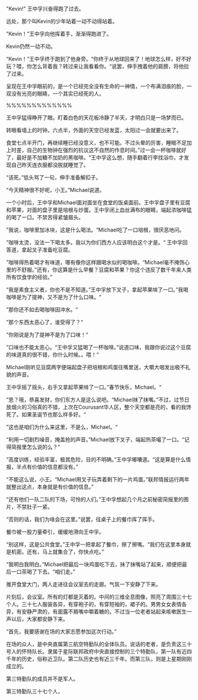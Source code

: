 "Kevin!" 王中孚兴奋得跑了过去。

远处，那个叫Kevin的少年站着一动不动得站着。

”Kevin！”王中孚向他挥着手，渐渐得跑进了。

Kevin仍然一动不动。

“Kevin！”王中孚终于跑到了他身旁。“你终于从地球回来了！地球怎么样，好不好玩？喂，你怎么背着我？转过来让我看看你。“说罢，伸手拽着他的肩膀，将他拉了过来。

呈现在王中孚眼前的，是一个已经完全没有生命的一神情，一个布满泪痕的脸，一双没有光亮的眼睛，一个其实已经死的人。

%%%%%%%%%%%%%

王中孚猛得睁开了眼。盯着白色的天花板冷静了半天，才明白只是一场梦而已。

转眼看墙上的时钟。六点半，外面的天空已经发蓝，太阳过一会就要出来了。

食堂七点半开门，再继续睡已经没意义，也不可能。不过头晕的厉害，睡眠不足加上时差，自己的生物钟在强烈的抗议这不自然的作息时间。”过一会一杯咖啡就好了，最好是不加糖不加奶的黑咖啡。“王中孚这么想，随手翻着行李找浴巾，才发现自己昨天连衣服都没脱就睡觉了。

“该死。”低头骂了一句，伸手准备解扣子。

“今天精神很不好呢，小王。”Michael说道。

一个小时后，王中孚和Michael面对面坐在食堂的饭桌面前。王中孚盘子里有豆腐和苹果，对面的盘子里是培根与炒蛋。王中孚闭上血丝满布的眼睛，端起浓咖啡猛的喝了一口。不禁苦得紧皱眉头。

”我说，咖啡里加冰块，这是什么喝法。“Michael吃了一口培根，很厌恶地问。

”咖啡太烫，没法一下喝太多。我以为你们西方人应该明白这个才是。“ 王中孚回答道，拿起叉子准备吃豆腐。

”咖啡得热着喝才有味道，哪有像你这样跟喝水似的喝咖啡。“Michael毫不掩饰心里的不舒服。”还有，你这算是什么早餐？豆腐和苹果？你这个违反了数千年来人类所有饮食学的经验。”

“我是素食主义者，你也不是不知道。”王中孚放下叉子，拿起苹果啃了一口。”我喝咖啡是为了提神，又不是为了什么口味。“

”那你还不如去喝咖啡因冲水。“

”那个东西太恶心了，谁受得了？“

”你刚说是为了提神不是为了口味！“

”口味也不能太恶心。“王中孚又猛喝了一杯咖啡。”说道口味，我跟你说过这个豆腐的味道真的很不错，你什么时候。。喂！“

Michael刚听见豆腐两字便端起盘子把培根和鸡蛋往嘴里送，大嚼大咽发出极不礼貌的声音。

王中孚摇了摇头，右手又拿起苹果啃了一口。”春节快乐，Michael。“

”恩？哦，恭喜发财，你们东方人是这么说吧。“Michael抹了抹嘴。”不过，过节日放烟火的习俗真的不错，上次在Courusant华人区，整个天空都是亮的，看的我馋死了。如果圣诞节也那么样多好。“

”这也是咱们为什么来这里，不是么，Michael。“

“利用一切剧烈噪音，掩盖抢的声音。”Michael放下叉子，端起热茶嘬了一口。“记得简报里怎么说的么？”

“高度训练，经验丰富，极其危险，目的不明确。”王中孚嘟囔道。“这是算是什么情报，半点有价值的信息都没有。”

“不能这么说，小王。“Michael用叉子玩弄着剩下的一片鸡蛋。”联邦情报运行两年就整出这点，本身就是有价值的信息。”

“还有他们一队二队的下场，可怜的人们。”王中孚想起几个月之前秘密简报里的图片，不禁肚子一紧。

“否则的话，我们为啥会在这里。”说罢，往桌子上的餐巾挥了挥手。

餐巾被一股力量牵引，缓缓地滑向王中孚。

“别这样，这是公共食堂。”王中孚一把拿起了餐巾，擦了擦嘴。“我们在这里本身就是机密。还有，马上就集合了，你快点吃。”

“我明白我明白。”Michael把最后一块鸡蛋吃下去，抹了抹嘴站了起来，顺便把最后一口茶喝了下去。“咱们走。”

推开食堂大门，两人走进往会议室去的走廊。气氛一下安静了下来。

片刻后，会议室。所有的灯都是灭着的。中间的三维全息图像，照亮了周围三十七个人。三十七人服装各异，有穿袍子的，有穿短袖的，裙子的。男男女女表情各异，有安静严肃的，有面露不屑嘴中嚼着糖的。不过当一位老者站起来咳嗽医生一声以后，大家都安静下来。

“首先，我要感谢在场的大家志愿参加这次行动。”

在场的众人，是中央直属第三航空特勤队的全体队员。说话的老者，是负责这三十号人的怀特队长。隶属于星际联邦政府中央直接控制的三个特勤队，第一队有近四千年的历史，俗称近卫队。第二队历史也有近三千年。而第三队，则是上星期刚刚成立的。

第三特勤队的成员并不是军人。

第三特勤队三十七个人，







